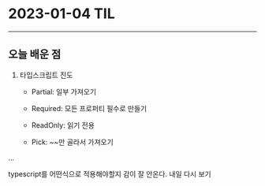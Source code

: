 # 2023-01-04 TIL

---

## 오늘 배운 점

1. 타입스크립트 진도
    - Partial: 일부 가져오기

    - Required: 모든 프로퍼티 필수로 만들기

    - ReadOnly: 읽기 전용

    - Pick: ~~만 골라서 가져오기

...

typescript를 어떤식으로 적용해야할지 감이 잘 안온다. 내일 다시 보기